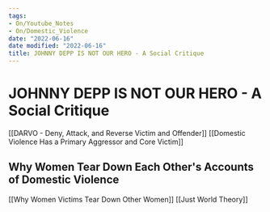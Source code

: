 ```yaml
---
tags:
- On/Youtube_Notes
- On/Domestic_Violence
date: "2022-06-16"
date modified: "2022-06-16"
title: JOHNNY DEPP IS NOT OUR HERO - A Social Critique
---
```


# JOHNNY DEPP IS NOT OUR HERO - A Social Critique
[[DARVO - Deny, Attack, and Reverse Victim and Offender]]
[[Domestic Violence Has a Primary Aggressor and Core Victim]]

## Why Women Tear Down Each Other's Accounts of Domestic Violence
[[Why Women Victims Tear Down Other Women]]
[[Just World Theory]]
